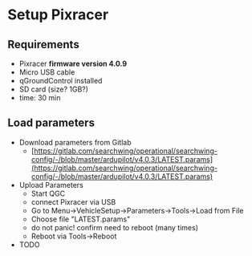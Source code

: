 # Setup Pixracer

## Requirements

* Pixracer **firmware version 4.0.9**
* Micro USB cable
* qGroundControl installed
* SD card \(size? 1GB?\)
* time: 30 min

## Load parameters

* Download parameters from Gitlab
  * [https://gitlab.com/searchwing/operational/searchwing-config/-/blob/master/ardupilot/v4.0.3/LATEST.params](https://gitlab.com/searchwing/operational/searchwing-config/-/blob/master/ardupilot/v4.0.3/LATEST.params)
* Upload Parameters
  * Start QGC
  * connect Pixracer via USB
  * Go to Menu-&gt;VehicleSetup-&gt;Parameters-&gt;Tools-&gt;Load from File
  * Choose file "LATEST.params"
  * do not panic! confirm need to reboot \(many times\)
  * Reboot via Tools-&gt;Reboot
* TODO



